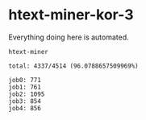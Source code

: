 # htext-miner-kor-3

Everything doing here is automated.

```
htext-miner

total: 4337/4514 (96.0788657509969%)

job0: 771
job1: 761
job2: 1095
job3: 854
job4: 856
```